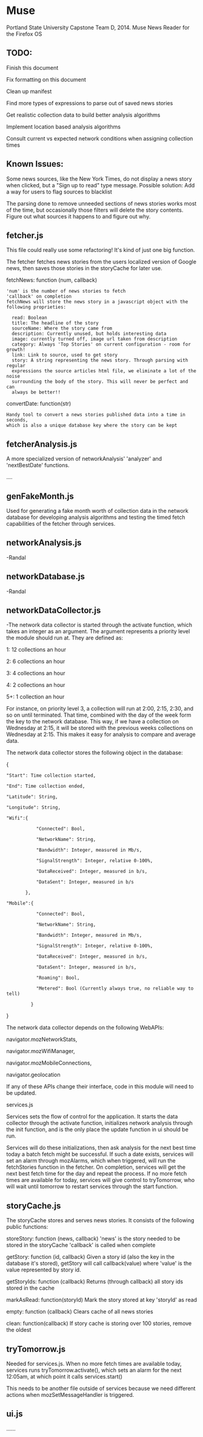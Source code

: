 Muse
======================

Portland State University Capstone Team D, 2014.  Muse News Reader for the 
Firefox OS

TODO:
-----
  Finish this document
  
  Fix formatting on this document

  Clean up manifest
  
  Find more types of expressions to parse out of saved news stories
  
  Get realistic collection data to build better analysis algorithms
  
  Implement location based analysis algorithms
  
  Consult current vs expected network conditions when assigning collection times



Known Issues:
-------------
Some news sources, like the New York Times, do not display a news story when
clicked, but a "Sign up to read" type message. Possible solution: Add a way for
users to flag sources to blacklist

The parsing done to remove unneeded sections of news stories works most of the
time, but occasionally those filters will delete the story contents. Figure out
what sources it happens to and figure out why.

fetcher.js
---------------------
  This file could really use some refactoring! It's kind of just one big 
  function.

  The fetcher fetches news stories from the users localized version of Google 
  news, then saves those stories in the storyCache for later use. 

  fetchNews: function (num, callback)
  
    'num' is the number of news stories to fetch
    'callback' on completion 
    fetchNews will store the news story in a javascript object with the 
    following proprieties:

      read: Boolean
      title: The headline of the story
      sourceName: Where the story came from
      description: Currently unused, but holds interesting data
      image: currently turned off, image url taken from description
      category: Always 'Top Stories' on current configuration - room for growth! 
      link: Link to source, used to get story
      story: A string representing the news story. Through parsing with regular 
      expressions the source articles html file, we eliminate a lot of the noise 
      surrounding the body of the story. This will never be perfect and can 
      always be better!!

  convertDate: function(str)
  
    Handy tool to convert a news stories published data into a time in seconds, 
    which is also a unique database key where the story can be kept

fetcherAnalysis.js
---------------------
  A more specialized version of networkAnalysis' 'analyzer' and 'nextBestDate' 
  functions.


....


genFakeMonth.js
---------------------
  Used for generating a fake month worth of collection data in the network
  database for developing analysis algorithms and testing the timed fetch 
  capabilities of the fetcher through services.
 
networkAnalysis.js
---------------------
 -Randal
 
 
networkDatabase.js
---------------------
 -Randal

networkDataCollector.js
---------------------
 -The network data collector is started through the activate function, which 
  takes an integer as an argument. The argument represents a priority level the
  module should run at. They are defined as:

  1: 12 collections an hour
  
  2:  6 collections an hour 
  
  3:  4 collections an hour
  
  4:  2 collections an hour
  
  5+:  1 collection  an hour

  For instance, on priority level 3, a collection will run at 2:00, 2:15, 2:30,
  and so on until terminated. That time, combined with the day of the week form
  the key to the network database. This way, if we have a collection on 
  Wednesday at 2:15, it will be stored with the previous weeks collections on
  Wednesday at 2:15. This makes it easy for analysis to compare and average 
  data.

  The network data collector stores the following object in the database:

  { 
  
    "Start": Time collection started,
    
    "End": Time collection ended,
    
    "Latitude": String,
    
    "Longitude": String,
    
    "Wifi":{
    
               "Connected": Bool,
               
               "NetworkName": String, 
               
               "Bandwidth": Integer, measured in Mb/s, 
               
               "SignalStrength": Integer, relative 0-100%,
               
               "DataReceived": Integer, measured in b/s,
               
               "DataSent": Integer, measured in b/s 
               
           },
           
    "Mobile":{
    
               "Connected": Bool,
               
               "NetworkName": String,
               
               "Bandwidth": Integer, measured in Mb/s,
               
               "SignalStrength": Integer, relative 0-100%,
               
               "DataReceived": Integer, measured in b/s, 
               
               "DataSent": Integer, measured in b/s,
               
               "Roaming": Bool,
               
               "Metered": Bool (Currently always true, no reliable way to tell)
             
             }
  
  }
  
  The network data collector depends on the following WebAPIs:

  navigator.mozNetworkStats,
  
  navigator.mozWifiManager,
  
  navigator.mozMobileConnections,
  
  navigator.geolocation

  If any of these APIs change their interface, code in this module will need
  to be updated.
 
services.js
  
  Services sets the flow of control for the application. It starts the data 
  collector through the activate function, initializes network analysis through
  the init function, and is the only place the update function in ui should be 
  run. 


  Services will do these initializations, then ask analysis for the next best
  time today a batch fetch might be successful. If such a date exists, services
  will set an alarm through mozAlarms, which when triggered, will run the 
  fetchStories function in the fetcher. On completion, services will get the
  next best fetch time for the day and repeat the process. If no more fetch 
  times are available for today, services will give control to tryTomorrow, who
  will wait until tomorrow to restart services through the start function.
 
storyCache.js
---------------------
  The storyCache stores and serves news stories. It consists of the following 
  public functions:
 
  storeStory: function (news, callback)
  'news' is the story needed to be stored in the storyCache
  'callback' is called when complete

  getStory: function (id, callback)
  Given a story id (also the key in the database it's stored), getStory will 
  call callback(value) where 'value' is the value represented by story id. 

  getStoryIds: function (callback)
  Returns (through callback) all story ids stored in the cache

  markAsRead: function(storyId)
  Mark the story stored at key 'storyId' as read

  empty: function (callback)
  Clears cache of all news stories

  clean: function(callback)
  If story cache is storing over 100 stories, remove the oldest


 
tryTomorrow.js
---------------------
  Needed for services.js. When no more fetch times are available today, services
  runs tryTomorrow.activate(), which sets an alarm for the next 12:05am, at
  which point it calls services.start()

  This needs to be another file outside of services because we need different 
  actions when mozSetMessageHandler is triggered. 
 
ui.js
---------------------
 ......
 
 